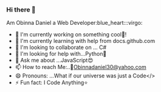 ### Hi there 👋

<!--
**obinnadaniel/obinnadaniel⚓** is a ✨ _special_ ✨ repository because its `README.md` (this file) appears on your GitHub profile.

Here are some ideas to get you started:

- 🔭 I’m currently working on ...React
- 🌱 I’m currently learning ...C#
- 👯 I’m looking to collaborate on ...Java
- 🤔 I’m looking for help with ...Python🐍
- 💬 Ask me about ...JavaScript😍
- 📫 How to reach Me: ...📧Obinnadaniel30@yahoo.com
- 😄 Pronouns: ...What if our universe was just a Code🖥
- ⚡ Fun fact: ...✈🛸💎
-
--> Am Obinna Daniel a Web Developer:blue_heart:::virgo:

- 🔭 I'm currently working on something cool💎!
- 🌱 I'm currently learning with help from docs.github.com
- 👯 I'm looking to collaborate on ... C#
- 🤔 I'm looking for help with...Python🐍
- 💬 Ask me about ...JavaScript😍
- 📫 How to reach Me:..📧Obinnadaniel30@yahoo.com
- 😄 Pronouns: ...What if our universe was just a Code</>
- ⚡ Fun fact: I Code Anything⭐


